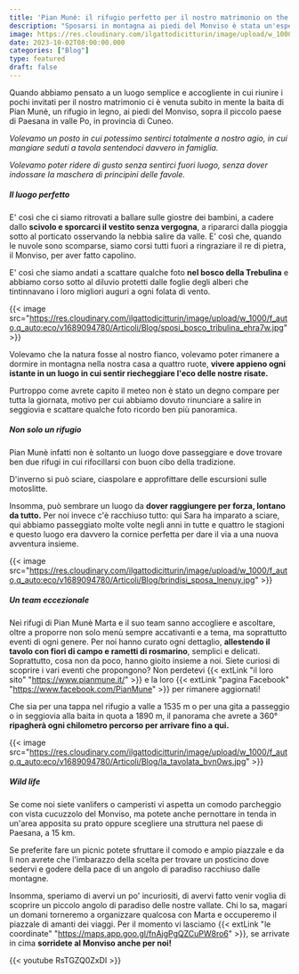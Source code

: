 ```yaml
---
title: 'Pian Munè: il rifugio perfetto per il nostro matrimonio on the road'
description: "Sposarsi in montagna ai piedi del Monviso è stata un'esperienza incredibile."
image: https://res.cloudinary.com/ilgattodicitturin/image/upload/w_1000/f_auto,q_auto:eco/v1689874010/Articoli/Blog/sposi_sotto_monviso_kwe480.jpg
date: 2023-10-02T08:00:00.000
categories: ["Blog"]
type: featured
draft: false
---
```


Quando abbiamo pensato a un luogo semplice e accogliente in cui riunire i pochi invitati per il nostro matrimonio ci è venuta subito in mente la baita di Pian Munè, un rifugio in legno, ai piedi del Monviso, sopra il piccolo paese di Paesana in valle Po, in provincia di Cuneo.

*Volevamo un posto in cui potessimo sentirci totalmente a nostro agio, in cui mangiare seduti a tavola sentendoci davvero in famiglia.*

*Volevamo poter ridere di gusto senza sentirci fuori luogo, senza dover indossare la maschera di principini delle favole.*

##### Il luogo perfetto 

E' così che ci siamo ritrovati a ballare sulle giostre dei bambini, a cadere dallo **scivolo e sporcarci il vestito senza vergogna**, a ripararci dalla pioggia sotto al porticato osservando la nebbia salire da valle. 
E' così che, quando le nuvole sono scomparse, siamo corsi tutti fuori a ringraziare il re di pietra, il Monviso, per aver fatto capolino. 

E' così che siamo andati a scattare qualche foto **nel bosco della Trebulina** e abbiamo corso sotto al diluvio protetti dalle foglie degli alberi che tintinnavano i loro migliori auguri a ogni folata di vento.

{{< image src="https://res.cloudinary.com/ilgattodicitturin/image/upload/w_1000/f_auto,q_auto:eco/v1689094780/Articoli/Blog/sposi_bosco_tribulina_ehra7w.jpg" >}}

Volevamo che la natura fosse al nostro fianco, volevamo poter rimanere a dormire in montagna nella nostra casa a quattro ruote, **vivere appieno ogni istante in un luogo in cui sentir riecheggiare l'eco delle nostre risate.**

Purtroppo come avrete capito il meteo non è stato un degno compare per tutta la giornata, motivo per cui abbiamo dovuto rinunciare a salire in seggiovia e scattare qualche foto ricordo ben più panoramica.

##### Non solo un rifugio

Pian Munè infatti non è soltanto un luogo dove passeggiare e dove trovare ben due rifugi in cui rifocillarsi con buon cibo della tradizione. 

D'inverno si può sciare, ciaspolare e approfittare delle escursioni sulle motoslitte. 

Insomma, può sembrare un luogo da **dover raggiungere per forza, lontano da tutto.** 
Per noi invece c'è racchiuso tutto: qui Sara ha imparato a sciare, qui abbiamo passeggiato molte volte negli anni in tutte e quattro le stagioni e questo luogo era davvero la cornice perfetta per dare il via a una nuova avventura insieme. 

{{< image src="https://res.cloudinary.com/ilgattodicitturin/image/upload/w_1000/f_auto,q_auto:eco/v1689094780/Articoli/Blog/brindisi_sposa_lnenuy.jpg" >}}

##### Un team eccezionale 

Nei rifugi di Pian Munè Marta e il suo team sanno accogliere e ascoltare, oltre a proporre non solo menù sempre accativanti e a tema, ma soprattutto eventi di ogni genere. 
Per noi hanno curato ogni dettaglio, **allestendo il tavolo con fiori di campo e rametti di rosmarino**, semplici e delicati. 
Soprattutto, cosa non da poco, hanno gioito insieme a noi. 
Siete curiosi di scoprire i vari eventi che propongono? Non perdetevi {{< extLink "il loro sito" "https://www.pianmune.it/" >}} e la loro {{< extLink "pagina Facebook" "https://www.facebook.com/PianMune" >}} per rimanere aggiornati! 

Che sia per una tappa nel rifugio a valle a 1535 m o per una gita a passeggio o in seggiovia alla baita in quota a 1890 m, il panorama che avrete a 360° **ripagherà ogni chilometro percorso per arrivare fino a qui.** 

{{< image src="https://res.cloudinary.com/ilgattodicitturin/image/upload/w_1000/f_auto,q_auto:eco/v1689094780/Articoli/Blog/la_tavolata_bvn0ws.jpg" >}}

##### Wild life

Se come noi siete vanlifers o camperisti vi aspetta un comodo parcheggio con vista cucuzzolo del Monviso, ma potete anche pernottare in tenda in un'area apposita su prato oppure scegliere una struttura nel paese di Paesana, a 15 km.  

Se preferite fare un picnic potete sfruttare il comodo e ampio piazzale e da lì non avrete che l'imbarazzo della scelta per trovare un posticino dove sedervi e godere della pace di un angolo di paradiso racchiuso dalle montagne. 

Insomma, speriamo di avervi un po' incuriositi, di avervi fatto venir voglia di scoprire un piccolo angolo di paradiso delle nostre vallate.
Chi lo sa, magari un domani torneremo a organizzare qualcosa con Marta e occuperemo il piazzale di amanti dei viaggi.
Per il momento vi lasciamo {{< extLink "le coordinate" "https://maps.app.goo.gl/fnAjgPgQZCuPW8ro6" >}}, se arrivate in cima **sorridete al Monviso anche per noi!**

{{< youtube RsTGZQ0ZxDI >}}